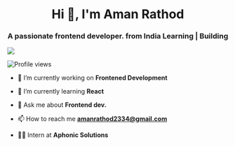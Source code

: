 <h1 align="center">Hi 👋, I'm Aman Rathod</h1>
<h3 align="center">A passionate frontend developer. from India Learning | Building</h3>

<img align="center" src="https://jusmarktech.com/public/a/images/pages/web_development.gif">

<p align="left">
  <img src="https://komarev.com/ghpvc/?username=amanrathod2334&label=Profile%20views&color=0e75b6&style=flat" alt="Profile views" />
</p>





- 🔭 I’m currently working on **Frontened Development**

- 🌱 I’m currently learning **React**

- 💬 Ask me about **Frontend dev.**

- 📫 How to reach me **amanrathod2334@gmail.com**

- 👨‍💼 Intern at **Aphonic Solutions**
